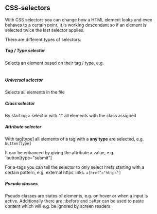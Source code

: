 ## CSS-selectors

With CSS selectors you can change how a HTML element looks and even behaves to a certain point.
It is working descendant so if an element is selected twice the last selector applies.

There are different types of selectors.

##### Tag / Type selector

Selects an element based on their tag / type, e.g. <h1>

##### Universal selector

Selects all elements in the file

##### Class selector

By starting a selector with "." all elements with the class assigned

##### Attribute selector

With tag[type] all elements of a tag with a **any type** are selected, e.g. `button[type]`

It can be enhanced by giving the attribute a value, e.g. `button[type="submit"]

For a-tags you can tell the selector to only select hrefs starting with a certain pattern, e.g. external https links.
`a[href^="https"]`

##### Pseudo classes

Pseudo classes are states of elements, e.g. on hover or when a input is active.
Additionally there are ::before and ::after can be used to paste content which will e.g. be ignored by screen readers

